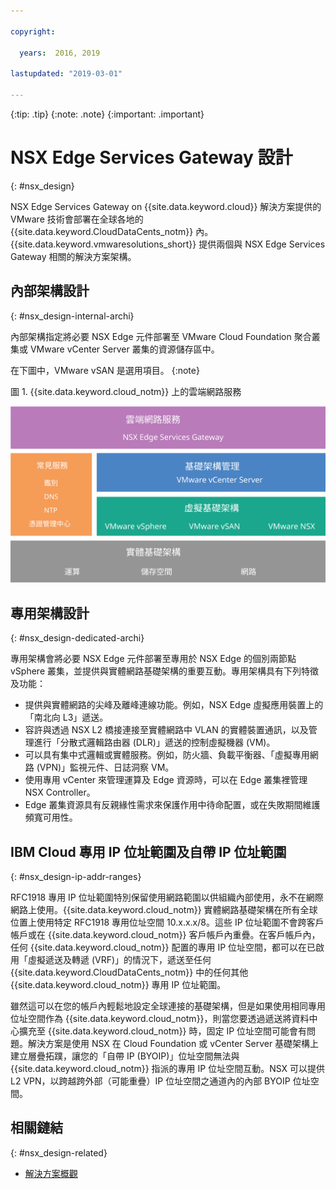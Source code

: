 ```yaml
---

copyright:

  years:  2016, 2019

lastupdated: "2019-03-01"

---
```


{:tip: .tip}
{:note: .note}
{:important: .important}

# NSX Edge Services Gateway 設計
{: #nsx_design}

NSX Edge Services Gateway on {{site.data.keyword.cloud}} 解決方案提供的 VMware 技術會部署在全球各地的 {{site.data.keyword.CloudDataCents_notm}} 內。{{site.data.keyword.vmwaresolutions_short}} 提供兩個與 NSX Edge Services Gateway 相關的解決方案架構。

## 內部架構設計
{: #nsx_design-internal-archi}

內部架構指定將必要 NSX Edge 元件部署至 VMware Cloud Foundation 聚合叢集或 VMware vCenter Server 叢集的資源儲存區中。

在下圖中，VMware vSAN 是選用項目。
{:note}

圖 1. {{site.data.keyword.cloud_notm}} 上的雲端網路服務

![「雲端網路服務」架構](architecture.svg "「雲端網路服務」架構")

## 專用架構設計
{: #nsx_design-dedicated-archi}

專用架構會將必要 NSX Edge 元件部署至專用於 NSX Edge 的個別兩節點 vSphere 叢集，並提供與實體網路基礎架構的重要互動。專用架構具有下列特徵及功能：

* 提供與實體網路的尖峰及離峰連線功能。例如，NSX Edge 虛擬應用裝置上的「南北向 L3」遞送。
* 容許與透過 NSX L2 橋接連接至實體網路中 VLAN 的實體裝置通訊，以及管理進行「分散式邏輯路由器 (DLR)」遞送的控制虛擬機器 (VM)。
* 可以具有集中式邏輯或實體服務。例如，防火牆、負載平衡器、「虛擬專用網路 (VPN)」監視元件、日誌洞察 VM。
* 使用專用 vCenter 來管理運算及 Edge 資源時，可以在  Edge 叢集裡管理 NSX Controller。
* Edge 叢集資源具有反親緣性需求來保護作用中待命配置，或在失敗期間維護頻寬可用性。

## IBM Cloud 專用 IP 位址範圍及自帶 IP 位址範圍
{: #nsx_design-ip-addr-ranges}

RFC1918 專用 IP 位址範圍特別保留使用網路範圍以供組織內部使用，永不在網際網路上使用。{{site.data.keyword.cloud_notm}} 實體網路基礎架構在所有全球位置上使用特定 RFC1918 專用位址空間 10.x.x.x/8。這些 IP 位址範圍不會跨客戶帳戶或在 {{site.data.keyword.cloud_notm}} 客戶帳戶內重疊。在客戶帳戶內，任何 {{site.data.keyword.cloud_notm}} 配置的專用 IP 位址空間，都可以在已啟用「虛擬遞送及轉遞 (VRF)」的情況下，遞送至任何 {{site.data.keyword.CloudDataCents_notm}} 中的任何其他 {{site.data.keyword.cloud_notm}} 專用 IP 位址範圍。

雖然這可以在您的帳戶內輕鬆地設定全球連接的基礎架構，但是如果使用相同專用位址空間作為 {{site.data.keyword.cloud_notm}}，則當您要透過遞送將資料中心擴充至 {{site.data.keyword.cloud_notm}} 時，固定 IP 位址空間可能會有問題。解決方案是使用 NSX 在 Cloud Foundation 或 vCenter Server 基礎架構上建立層疊拓蹼，讓您的「自帶 IP (BYOIP)」位址空間無法與 {{site.data.keyword.cloud_notm}} 指派的專用 IP 位址空間互動。NSX 可以提供 L2 VPN，以跨越跨外部（可能重疊）IP 位址空間之通道內的內部 BYOIP 位址空間。

## 相關鏈結
{: #nsx_design-related}

* [解決方案概觀](/docs/services/vmwaresolutions/archiref/solution?topic=vmware-solutions-solution_overview)
